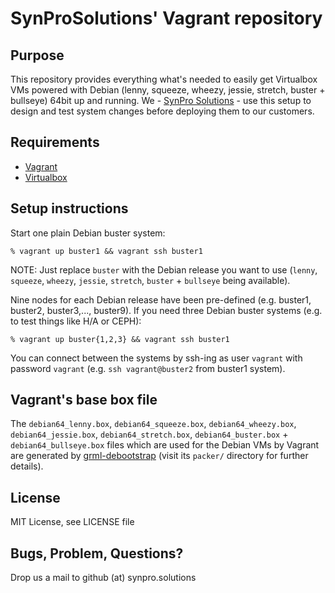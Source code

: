 # SynProSolutions' Vagrant repository

## Purpose

This repository provides everything what's needed to easily get Virtualbox VMs powered with Debian (lenny, squeeze, wheezy, jessie, stretch, buster + bullseye) 64bit up and running.
We - [SynPro Solutions](https://synpro.solutions/?vagrant) - use this setup to design and test system changes before deploying them to our customers.

## Requirements

* [Vagrant](https://www.vagrantup.com/)
* [Virtualbox](https://www.virtualbox.org/)

## Setup instructions

Start one plain Debian buster system:

```
% vagrant up buster1 && vagrant ssh buster1
```

NOTE: Just replace `buster` with the Debian release you want to use (`lenny`, `squeeze`, `wheezy`, `jessie`, `stretch`, `buster` + `bullseye` being available).

Nine nodes for each Debian release have been pre-defined (e.g. buster1, buster2, buster3,..., buster9).
If you need three Debian buster systems (e.g. to test things like H/A or CEPH):

```
% vagrant up buster{1,2,3} && vagrant ssh buster1
```

You can connect between the systems by ssh-ing as user `vagrant` with password `vagrant` (e.g. `ssh vagrant@buster2` from buster1 system).

## Vagrant's base box file

The `debian64_lenny.box`, `debian64_squeeze.box`, `debian64_wheezy.box`, `debian64_jessie.box`, `debian64_stretch.box`, `debian64_buster.box` + `debian64_bullseye.box` files which are used for the Debian VMs by Vagrant are generated by [grml-debootstrap](https://github.com/grml/grml-debootstrap) (visit its `packer/` directory for further details).

## License

MIT License, see LICENSE file

## Bugs, Problem, Questions?

Drop us a mail to github (at) synpro.solutions
